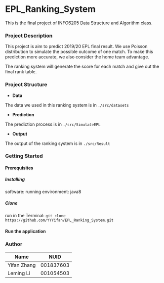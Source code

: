 # EPL_Ranking_System

This is the final project of INFO6205 Data Structure and Algorithm class.

### Project Description

This project is aim to predict 2019/20 EPL final result. We use Poisson distribution to simulate the possible outcome of one match. To make this prediction more accurate, we also consider the home team advantage.

The ranking system will generate the score for each match and give out the final rank table.

### Project Structure

- **Data**

 The data we used in this ranking system is in ```./src/datasets```

- **Prediction**

The prediction process is in ```./src/SimulateEPL```

- **Output**

The output of the ranking system is in ```./src/Result```

### Getting Started

#### Prerequisites

##### Installing

software: 
running environment: java8

##### Clone

run in the Terminal:
```git clone https://github.com/YYYifan/EPL_Ranking_System.git```

#### Run the application





### Author

| Name        | NUID      |
| ----------- | --------- |
| Yifan Zhang | 001837603 |
| Leming Li   | 001054503 |





